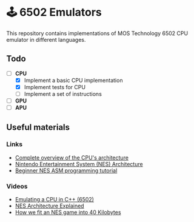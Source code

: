 # :joystick: 6502 Emulators

This repository contains implementations of MOS Technology 6502 CPU emulator in different languages.

## Todo
- [ ] **CPU** 
  - [x] Implement a basic CPU implementation
  - [x] Implement tests for CPU
  - [ ] Implement a set of instructions
- [ ] **GPU**
- [ ] **APU**

## Useful materials

### Links

- [Complete overview of the CPU's architecture](https://web.archive.org/web/20210727210256/http://obelisk.me.uk/6502/index.html)
- [Nintendo Entertainment System (NES) Architecture](https://www.copetti.org/writings/consoles/nes/)
- [Beginner NES ASM programming tutorial](https://taywee.github.io/NerdyNights/index.html)

### Videos

- [Emulating a CPU in C++ (6502)](https://www.youtube.com/watch?v=qJgsuQoy9bc)
- [NES Architecture Explained](https://www.youtube.com/watch?v=PwZEBE66an0)
- [How we fit an NES game into 40 Kilobytes](https://www.youtube.com/watch?v=ZWQ0591PAxM)
